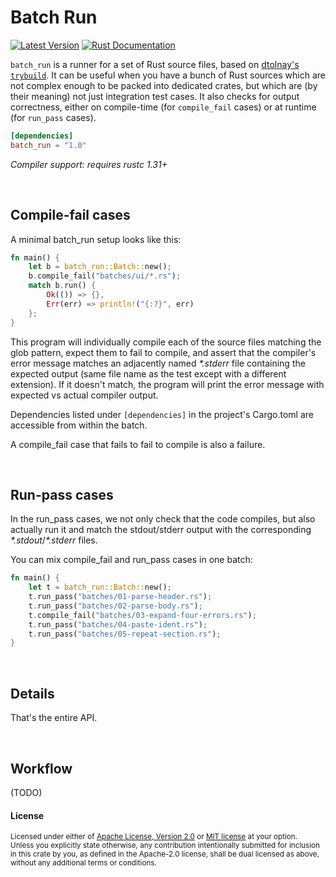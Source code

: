 Batch Run
=========

[![Latest Version](https://img.shields.io/crates/v/batch_run.svg)](https://crates.io/crates/batch_run)
[![Rust Documentation](https://img.shields.io/badge/api-rustdoc-blue.svg)](https://docs.rs/batch_run)

`batch_run` is a runner for a set of Rust source files, based on [dtolnay's `trybuild`](https://github.com/dtolnay/trybuild).
It can be useful when you have a bunch of Rust sources which are not complex enough to be
packed into dedicated crates, but which are (by their meaning) not just integration test cases.
It also checks for output correctness, either on compile-time (for `compile_fail` cases)
or at runtime (for `run_pass` cases).

```toml
[dependencies]
batch_run = "1.0"
```

*Compiler support: requires rustc 1.31+*

<br>

## Compile-fail cases

A minimal batch_run setup looks like this:

```rust
fn main() {
    let b = batch_run::Batch::new();
    b.compile_fail("batches/ui/*.rs");
    match b.run() {
        Ok(()) => {},
        Err(err) => println!("{:?}", err)
    };
}
```

This program will individually compile each of the
source files matching the glob pattern, expect them to fail to compile, and
assert that the compiler's error message matches an adjacently named _*.stderr_
file containing the expected output (same file name as the test except with a
different extension). If it doesn't match, the program will print the error message
with expected vs actual compiler output.

Dependencies listed under `[dependencies]` in the project's Cargo.toml are
accessible from within the batch.

A compile\_fail case that fails to fail to compile is also a failure.

<br>

## Run-pass cases

In the run_pass cases, we not only check that the code compiles, but also actually run it
and match the stdout/stderr output with the corresponding _*.stdout_/_*.stderr_ files.

You can mix compile_fail and run_pass cases in one batch:

```rust
fn main() {
    let t = batch_run::Batch::new();
    t.run_pass("batches/01-parse-header.rs");
    t.run_pass("batches/02-parse-body.rs");
    t.compile_fail("batches/03-expand-four-errors.rs");
    t.run_pass("batches/04-paste-ident.rs");
    t.run_pass("batches/05-repeat-section.rs");
}
```

<br>

## Details

That's the entire API.

<br>

## Workflow

(TODO)

#### License

<sup>
Licensed under either of <a href="LICENSE-APACHE">Apache License, Version
2.0</a> or <a href="LICENSE-MIT">MIT license</a> at your option.
</sup>

<br>

<sub>
Unless you explicitly state otherwise, any contribution intentionally submitted
for inclusion in this crate by you, as defined in the Apache-2.0 license, shall
be dual licensed as above, without any additional terms or conditions.
</sub>
